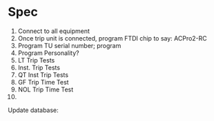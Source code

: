 # Spec

1. Connect to all equipment
2. Once trip unit is connected, program FTDI chip to say: ACPro2-RC
3. Program TU serial number; program 
4. Program Personality? 
5. LT Trip Tests
6. Inst. Trip Tests
7. QT Inst Trip Tests
8. GF Trip Time Test
9. NOL Trip Time Test
10. 

Update database:

